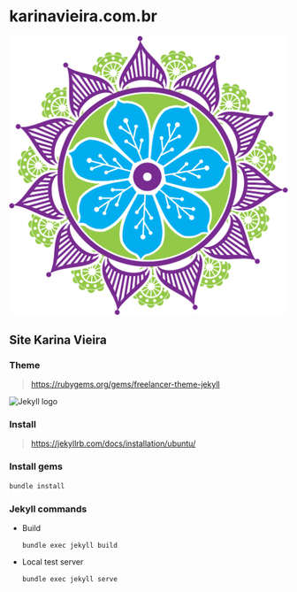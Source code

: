 # karinavieira.com.br

![Mandala](img/mandala.png)

## Site Karina Vieira

### Theme

> https://rubygems.org/gems/freelancer-theme-jekyll

![Jekyll logo](https://jekyllrb.com/img/logo-2x.png)

### Install

> https://jekyllrb.com/docs/installation/ubuntu/

### Install gems

```sh
bundle install
```

### Jekyll commands

- Build

    ```
    bundle exec jekyll build
    ```

- Local test server

    ```sh
    bundle exec jekyll serve
    ```
